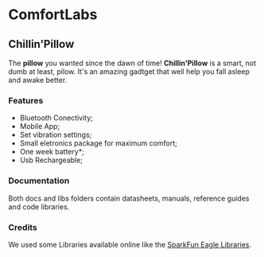 # ComfortLabs


## Chillin'Pillow

The **pillow** you wanted since the dawn of time!
**Chillin'Pillow** is a smart, not dumb at least, pilow. It's an amazing gadtget that well help you fall asleep and awake better. 

### Features
- Bluetooth Conectivity;
- Mobile App;
- Set vibration settings;
- Small eletronics package for maximum comfort;
- One week battery*;
- Usb Rechargeable;


### Documentation
Both docs and libs folders contain datasheets, manuals, reference guides and code libraries.


### Credits
We used some Libraries available online like the [SparkFun Eagle Libraries](https://github.com/sparkfun/SparkFun-Eagle-Libraries).

